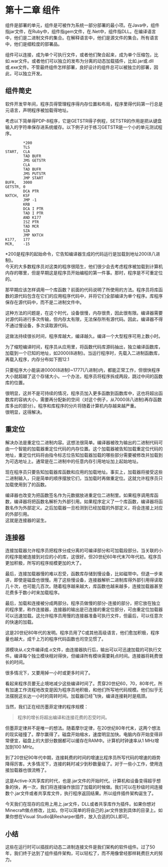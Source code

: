 # 第十二章 组件

组件是部署的单元，组件是可被作为系统一部分部署的最小项。在Java中，组件指jar文件，在Ruby中，组件指gem文件，在.Net中，组件指DLL。在编译语言中，他们是二进制文件的集合。在解释语言中，他们是源文件的集合。所有语言中，他们是细粒度的部署品。

组件可以连接，成为单个可执行文件，或者他们聚合起来，成为单个压缩包，比如.war文件。或者他们可以独立的发布为分离的动态加载插件，比如.jar或.dll或.exe文件。不管最终组件怎样部署，良好设计的组件总可以被独立的部署，因此，可以独立开发。

## 组件简史

软件开发早年间，程序员得管理程序得内存位置和布局，程序里得代码第一行总是元语言，声明程序被加载得地址。

考虑以下简单得PDP-8程序，它是GETSTR得子例程，SETSTR的作用是把从键盘输入的字符串保存进系统缓存。以下例子对于练习GETSTR是一个小的单元测试程序。

```PDP-8
        *200
        TLS
START,  CLA
        TAD BUFR
        JMS GETSTR
        CLA
        TAD BUFR
        JMS PUTSTR
        JMP START
BUFR,   3000
GETSTR, 0
        DCA PTR
NXTCH,  KSF
        JMP -1
        KRB
        DCA I PTR
        TAD I PTR
        AND K177
        ISZ PTR
        TAD MCR
        SZA
        JMP NXTCH
K177,   177
MCR,    -15
```

\*200是程序的起始命令，它告知编译器生成的代码运行是加载到地址200\(8八进制\)。  
今天的大多数程序员对这类的程序很陌生，他们很少会去考虑程序被加载到计算机内存的哪里，但是早期这是程序员开始编程的第一件事。那时，程序是不可重定位的。

那早期应该怎样调用一个库函数？前面的代码说明了所使用的方法。程序员将库函数的源代码包含在它们的应用程序代码中，并将它们全部编译为单个程序。库程序保存在源代码中，而不是二进制文件中。

这种方法的问题是，在这个时代，设备很慢，内存很贵，因此很有限。编译器需要对源代码进行多次传输，但内存太有限，无法保存所有源代码。因此，编译器不得不通过慢设备，多次读取源代码。

这做法持续很长时间，程序库越大，编译越久。编译一个大型程序可用上数小时。

为了缩短编译时间，程序员从应用里，将函数代码库源码抽出，独立编译函数库，加载到一个已知的地址，如2000\(8进制\)。当运行程序时，先载入二进制函数库，再载入程序，内存分布如下图12.1

只要程序大小能装进0000\(8进制\)~1777\(八进制\)内，都能正常工作，但很快程序大小就超越了这个存储大小。一个办法，程序员将程序拆成两段，跳过中间的函数库的位置。

很明显，这并不是可持续的情况，程序员加入更多函数到函数库中，这也将超出函数库的容纳大小，需要再分配新的空间（对这个例子，从7000\(8八进制\)再存函数库多出的部分）。程序和库程序的分片将随着计算机内存越来越严重。  
很明显，这得解决。

## 重定位

解决办法是重定位二进制内容。这想法很简单。编译器被改为输出的二进制代码可由一个智能的加载器重定位代码的内存位置。这个加载器被告知加载重定位代码的地址，重定位代码将由指令标志位告知加载器加载的哪些部分需要被修改并加载到为可选地址上。通常是在二进制中的任意内存引用地址加上起始地址。

现在程序员只要告知加载器库函数和应用的加载地址。事实上，加载器将接受这些二进制输入，只是简单的顺序摆放它们，当加载时再做重定位。这就允许程序员只加载使用到了的函数。

编译器也改变为把函数签名作为元数据放进重定位二进制里。如果程序调用库函数，编译器将把函数名解析为外部引用。如果程序定义了一个库函数，编译器将函数名作为外部定义。之后加载器一旦检测到已经加载的外部定义，将会连接上对应的外部引用。  
这就是连接器的诞生。

## 连接器

连接加载器允许程序员把程序分成分离的可编译部分和可加载段部分。当关联的小的程序能被连接到对应的小的库，这很好。但20世纪60年代末70年代初。程序员更加积极，所写的程序规模更加的大了。

最后，连接加载器慢的难以忍受，函数库存储到慢设备，比如磁带中。但退一步来讲，即使是磁盘也很慢。用了这些慢设备，连接器解析二进制库得外部引用得读取几十次，也可能几百次。随着程序越来越大，库函数也越来越多，连接加载器甚至花费多于数小时来加载程序。

最后，加载和连接被分成两部分。程序员做慢的部分-连接的部分，把它放在独立的程序里，称作连接器，连接器的输出是已连接的重定位部分，可由重定位加载器可以迅速加载。这允许程序员用慢的连接器准备可执行文件，但最后，可以任意次的快速的加载。

这是20世纪80年代的发明。程序员用了C或其他高级语言，他们愈加积极，程序量也越大，成千上万的程序代码函数也司空见惯了。

源模块从.c文件编译成.o文件，由连接器执行后，输出可以可迅速加载的可执行文件。编译每个独立模块相对得快，但编译所有模块需要耗点时间。连接器将耗费很长的时间。

很多情况下，又要用掉一小时或更多时间了。

看起来程序员要无止境地减少这些编译时间了。贯穿20世纪60，70，80年代，所有加速工作流程地改变是因为程序员地积极，和他们所写地代码规模。他们似乎无法摆脱这长达一小时的周转时间。加载器已经飞快，编译连接耗时是瓶颈。

当然，我们正在经历墨菲定律的程序规模：

> 程序的增长将超出编译和连接花费的忍受时间。

但墨菲定律并不是唯一的想法。随着摩尔定律，在20世纪80年代末，这两个想法的现实碰撞了。摩尔赢得了。磁盘开始缩水，速度明显加快。电脑内存开始变得非常便宜，磁盘上的大部分数据都可以缓存在RAM中。计算机时钟速率从1 MHz增加到100 MHz。

到了20世纪90年代中期，连接耗费的时间的增速比程序员所写代码的增速的趋势降得厉害。大多情况下，连接的耗时减少到秒数量级了。对于一些小工作，使用连接加载器也很流畅了。

这是Active-X共享库的时代，也是.jar文件的开始时代。计算机和设备变得超乎想象的快，再一次，我们将连接操作放回了加载的时候做。我们可以在秒级时间连接数个.jar文件或者共享库文件，执行程序返回结果。所以组件插件架构诞生了。

今天我们在现存的应用上用上.jar文件，DLL或者共享库作为插件。如果你想对Minecraft做点修改，比如，你可以简单的将自己的.jar文件放到具体的目录上。如果你想在Visual Studio装Resharper插件，放入合适的DLL即可。

## 小结

这些在运行时可以插拔的动态二进制连接文件是我们架构的软件组件。过了50年，我们终于达到了组件插件架构，可以轻松了，而不用像曾经那样耗费巨大的努力。

